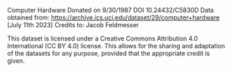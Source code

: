 Computer Hardware Donated on 9/30/1987
DOI 10.24432/C5830D
Data obtained from: https://archive.ics.uci.edu/dataset/29/computer+hardware [July 11th 2023]
Credits to: Jacob Feldmesser

This dataset is licensed under a Creative Commons Attribution 4.0 International (CC BY 4.0) license.
This allows for the sharing and adaptation of the datasets for any purpose, provided that the appropriate credit is given.


